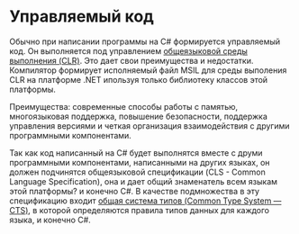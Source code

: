 # Управляемый код

Обычно при написании программы на C# формируется управляемый код. Он выполняется под управлением [общеязыковой среды выполнения (CLR)](./clr.md). Это дает свои преимущества и недостатки. Компилятор формирует исполняемый файл MSIL для среды выполения CLR на платформе .NET ипользуя только библиотеку классов этой платформы.

Преимущества: современные способы работы с памятью, многоязыковая поддержка, повышение безопасности, поддержка управления версиями и четкая организация взаимодействия с другими программными компонентами.

Так как код написанный на C# будет выполнятся вместе с друми программными компонентами, написанными на других языках, он должен подчинятся общеязыковой спецификации (CLS - Common Language Specification), она и дает общий знаменатель всем языкам этой платформы? и конечно C#. В качестве подмножества в эту спецификацию входит [общая система типов (Common Type System — CTS)](./cts.md), в которой определяются правила типов данных для каждого языка, и конечно C#. 

